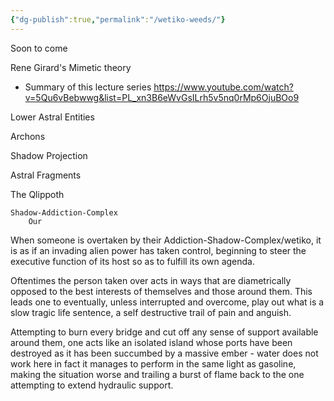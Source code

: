 ```yaml
---
{"dg-publish":true,"permalink":"/wetiko-weeds/"}
---
```


Soon to come

Rene Girard's Mimetic theory
- Summary of this lecture series https://www.youtube.com/watch?v=5Qu6vBebwwg&list=PL_xn3B6eWvGsILrh5v5nq0rMp6OjuBOo9

Lower Astral Entities

Archons

Shadow Projection

Astral Fragments 

The Qlippoth

	Shadow-Addiction-Complex
		Our 

When someone is overtaken by their Addiction-Shadow-Complex/wetiko, it is as if an invading alien power has taken control, beginning to steer the executive function of its host so as to fulfill its own agenda.

Oftentimes the person taken over acts in ways that are diametrically opposed to the best interests of themselves and those around them. This leads one to eventually, unless interrupted and overcome, play out what is a slow tragic life sentence, a self destructive trail of pain and anguish. 

Attempting to burn every bridge and cut off any sense of support available around them, one acts like an isolated island whose ports have been destroyed as it has been succumbed by a massive ember - water does not work here in fact it manages to perform in the same light as gasoline, making the situation worse and trailing a burst of flame back to the one attempting to extend hydraulic support. 

